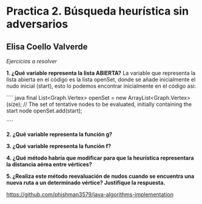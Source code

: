 # Practica 2. Búsqueda heurística sin adversarios
## Elisa Coello Valverde

*Ejercicios a resolver*

**1. ¿Qué variable representa la lista ABIERTA?**
La variable que representa la lista abierta en el código es la lista openSet, donde se añade inicialmente el nudo inicial (start), esto lo podemos encontrar inicialmente en el código asi:

´´´´
java
final List<Graph.Vertex> openSet = new ArrayList<Graph.Vertex>(size); // The set of tentative nodes to be evaluated, initially containing the start node openSet.add(start);

´´´´

**2. ¿Qué variable representa la función g?**

**3. ¿Qué variable representa la función f?**

**4. ¿Qué método habría que modificar para que la heurística representara**
**la distancia aérea entre vértices?**

**5. ¿Realiza este método reevaluación de nudos cuando se encuentra una**
**nueva ruta a un determinado vértice? Justifique la respuesta.**



https://github.com/phishman3579/java-algorithms-implementation
